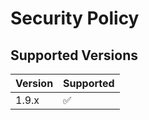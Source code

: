 # Security Policy

## Supported Versions

| Version | Supported          |
|---------|--------------------|
| 1.9.x   | :white_check_mark: |
